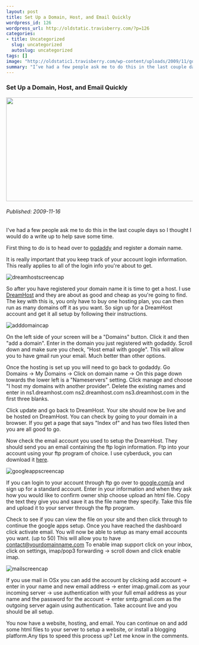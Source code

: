 ```yaml
--- 
layout: post
title: Set Up a Domain, Host, and Email Quickly
wordpress_id: 126
wordpress_url: http://oldstatic.travisberry.com/?p=126
categories: 
- title: Uncategorized
  slug: uncategorized
  autoslug: uncategorized
tags: []
image: "http://oldstatic1.travisberry.com/wp-content/uploads/2009/11/godaddyscreencap-640x269.jpg"
summary: "I’ve had a few people ask me to do this in the last couple days so I thought I would do a write up to help save some time."
---
```

<article class="post clearfix">
  <h3>Set Up a Domain, Host, and Email Quickly</h3>
  <a href="http://godaddy.com" class="postImageLink"><img src="http://oldstatic1.travisberry.com/wp-content/uploads/2009/11/godaddyscreencap-640x269.jpg" alt="" class="thumbnail alignleft" width=640 height=280 /></a>
  <h6>Published: 2009-11-16</h6>

I've had a few people ask me to do this in the last couple days so I thought I would do a write up to help save some time.
<div class="clearfix"></div>

First thing to do is to head over to [godaddy](http://www.godaddy.com/) and register a domain name. 

It is really important that you keep track of your account login information. This really applies to all of the login info you're about to get.

![dreamhostscreencap](http://oldstatic.travisberry.com/wp-content/uploads/2009/11/dreamhostscreencap-640x461.jpg "dreamhostscreencap")

So after you have registered your domain name it is time to get a host. I use [DreamHost](http://www.dreamhost.com) and they are about as good and cheap as you're going to find. The key with this is, you only have to buy one hosting plan, you can then run as many domains off it as you want. So sign up for a DreamHost account and get it all setup by following their instructions.

![adddomaincap](http://oldstatic.travisberry.com/wp-content/uploads/2009/11/adddomaincap-640x211.jpg "adddomaincap")

On the left side of your screen will be a "Domains" button. Click it and then "add a domain". Enter in the domain you just registered with godaddy. Scroll down and make sure you check, "Host email with google". This will allow you to have gmail run your email. Much better than other options. 

Once the hosting is set up you will need to go back to godaddy. Go Domains -> My Domains -> Click on domain name -> On this page down towards the lower left is a "Nameservers" setting. Click manage and choose "I host my domains with another provider". Delete the existing names and enter in ns1.dreamhost.com ns2.dreamhost.com ns3.dreamhost.com in the first three blanks.

Click update and go back to DreamHost. Your site should now be live and be hosted on DreamHost. You can check by going to your domain in a browser. If you get a page that says "Index of" and has two files listed then you are all good to go.

Now check the email account you used to setup the DreamHost. They should send you an email containing the ftp login information. Ftp into your account using your ftp program of choice. I use cyberduck, you can download it [here](http://cyberduck.ch/).

![googleappscreencap](http://oldstatic.travisberry.com/wp-content/uploads/2009/11/googleappscreencap-640x273.jpg "googleappscreencap")

If you can login to your account through ftp go over to [google.com/a](http://www.google.com/a) and sign up for a standard account. Enter in your information and when they ask how you would like to confirm owner ship choose upload an html file. Copy the text they give you and save it as the file name they specify. Take this file and upload it to your server through the ftp program.

Check to see if you can view the file on your site and then click through to continue the google apps setup. Once you have reached the dashboard click activate email. You will now be able to setup as many email accounts you want. (up to 50) This will allow you to have contact@yourdomainname.com To enable imap support click on your inbox, click on settings, imap/pop3 forwarding -> scroll down and click enable imap.

![mailscreencap](http://oldstatic.travisberry.com/wp-content/uploads/2009/11/mailscreencap.jpg "mailscreencap")

If you use mail in OSx you can add the account by clicking add account -> enter in your name and new email address -> enter imap.gmail.com as your incoming server -> use authentication with your full email address as your name and the password for the account -> enter smtp.gmail.com as the outgoing server again using authentication. Take account live and you should be all setup.

You now have a website, hosting, and email. You can continue on and add some html files to your server to setup a website, or install a blogging platform.Any tips to speed this process up? Let me know in the comments.
</article>